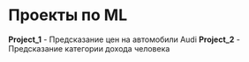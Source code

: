 # Проекты по ML
**Project_1** - Предсказание цен на автомобили Audi
**Project_2** - Предсказание категории дохода человека
